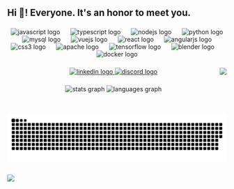 <h2 align="left">Hi 👋! Everyone. It's an honor to meet you.</h2>

### 

<div align="center">
  <img src="https://cdn.jsdelivr.net/gh/devicons/devicon/icons/javascript/javascript-original.svg" height="28" alt="javascript logo"  />
  <img width="16" />
  <img src="https://cdn.jsdelivr.net/gh/devicons/devicon/icons/typescript/typescript-original.svg" height="28" alt="typescript logo"  />
  <img width="16" />
  <img src="https://cdn.jsdelivr.net/gh/devicons/devicon/icons/nodejs/nodejs-original.svg" height="28" alt="nodejs logo"  />
  <img width="16" />
  <img src="https://cdn.jsdelivr.net/gh/devicons/devicon/icons/python/python-original.svg" height="28" alt="python logo"  />
  <img width="16" />
  <img src="https://cdn.jsdelivr.net/gh/devicons/devicon/icons/mysql/mysql-original.svg" height="28" alt="mysql logo"  />
  <img width="16" />
  <img src="https://cdn.jsdelivr.net/gh/devicons/devicon/icons/vuejs/vuejs-original.svg" height="28" alt="vuejs logo"  />
  <img width="16" />
  <img src="https://cdn.jsdelivr.net/gh/devicons/devicon/icons/react/react-original.svg" height="28" alt="react logo"  />
  <img width="16" />
  <img src="https://cdn.jsdelivr.net/gh/devicons/devicon/icons/angularjs/angularjs-original.svg" height="28" alt="angularjs logo"  />
  <img width="16" />
  <img src="https://cdn.jsdelivr.net/gh/devicons/devicon/icons/css3/css3-original.svg" height="28" alt="css3 logo"  />
  <img width="16" />
  <img src="https://cdn.jsdelivr.net/gh/devicons/devicon/icons/apache/apache-original.svg" height="28" alt="apache logo"  />
  <img width="16" />
  <img src="https://cdn.jsdelivr.net/gh/devicons/devicon/icons/tensorflow/tensorflow-original.svg" height="28" alt="tensorflow logo"  />
  <img width="16" />
  <img src="https://cdn.jsdelivr.net/gh/devicons/devicon/icons/blender/blender-original.svg" height="28" alt="blender logo"  />
  <img width="16" />
  <img src="https://cdn.jsdelivr.net/gh/devicons/devicon/icons/docker/docker-original.svg" height="30" alt="docker logo"  />

</div>

### 

<img align="right" height="107" src="https://media.giphy.com/media/tZWQZOnTvZu1e5ToQy/giphy.gif?cid=ecf05e47ja15w4g7idmx7ls3vw8v23a0s40mxewv17r1xomf&ep=v1_gifs_search&rid=giphy.gif&ct=g"  />

### 

<div align="center">
  <a href="https://www.linkedin.com/in/%E4%BF%9E%E5%B8%86-%E9%99%B3-9a89371b2/" target="_blank">
    <img src="https://raw.githubusercontent.com/maurodesouza/profile-readme-generator/master/src/assets/icons/social/linkedin/default.svg" width="52" height="40" alt="linkedin logo"  />
  </a>
  <a href="discordapp.com/users/884435479259390022" target="_blank">
    <img src="https://raw.githubusercontent.com/maurodesouza/profile-readme-generator/master/src/assets/icons/social/discord/default.svg" width="52" height="40" alt="discord logo"  />
  </a>
</div>

### 

<div align="center">
 <img src="https://github-readme-stats.vercel.app/api?username=jos556&hide_title=false&hide_rank=false&show_icons=true&include_all_commits=true&count_private=true&disable_animations=false&theme=dracula&locale=en&hide_border=false" height="150" alt="stats graph"  />
  <img src="https://github-readme-stats.vercel.app/api/top-langs?username=jos556&locale=en&hide_title=false&layout=compact&card_width=320&langs_count=5&theme=dracula&hide_border=false" height="150" alt="languages graph"  />
</div>


### 

<picture>
  <source media="(prefers-color-scheme: dark)" srcset="https://raw.githubusercontent.com/jos556/jos556/output/github-snake-dark.svg" />
  <source media="(prefers-color-scheme: light)" srcset="https://raw.githubusercontent.com/jos556/jos556/output/github-snake.svg" />
  <img alt="github-snake" src="https://raw.githubusercontent.com/jos556/jos556/output/github-snake.svg" />
</picture>

### 


<img align="center" height="250"  src="https://raw.githubusercontent.com/jos556/upload_image/refs/heads/main/public/jos556's%20Page.png"  />


###
